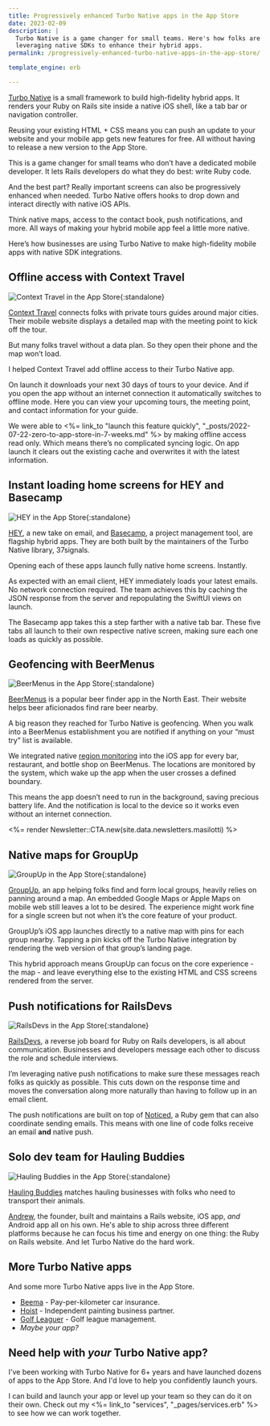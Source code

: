 ```yaml
---
title: Progressively enhanced Turbo Native apps in the App Store
date: 2023-02-09
description: |
  Turbo Native is a game changer for small teams. Here's how folks are
  leveraging native SDKs to enhance their hybrid apps.
permalink: /progressively-enhanced-turbo-native-apps-in-the-app-store/

template_engine: erb

---
```


[Turbo Native](https://github.com/hotwired/turbo-ios) is a small framework to build high-fidelity hybrid apps. It renders your Ruby on Rails site inside a native iOS shell, like a tab bar or navigation controller.

Reusing your existing HTML + CSS means you can push an update to your website and your mobile app gets new features for free. All without having to release a new version to the App Store.

This is a game changer for small teams who don’t have a dedicated mobile developer. It lets Rails developers do what they do best: write Ruby code.

And the best part? Really important screens can also be progressively enhanced when needed. Turbo Native offers hooks to drop down and interact directly with native iOS APIs.

Think native maps, access to the contact book, push notifications, and more. All ways of making your hybrid mobile app feel a little more native.

Here’s how businesses are using Turbo Native to make high-fidelity mobile apps with native SDK integrations.

## Offline access with Context Travel

![Context Travel in the App Store](/images/app-store/context-travel.png){:standalone}

[Context Travel](https://apps.apple.com/ca/app/context-travel/id1630419856) connects folks with private tours guides around major cities. Their mobile website displays a detailed map with the meeting point to kick off the tour.

But many folks travel without a data plan. So they open their phone and the map won’t load.

I helped Context Travel add offline access to their Turbo Native app.

On launch it downloads your next 30 days of tours to your device. And if you open the app without an internet connection it automatically switches to offline mode. Here you can view your upcoming tours, the meeting point, and contact information for your guide.

We were able to <%= link_to "launch this feature quickly", "_posts/2022-07-22-zero-to-app-store-in-7-weeks.md" %> by making offline access read only. Which means there’s no complicated syncing logic. On app launch it clears out the existing cache and overwrites it with the latest information.

## Instant loading home screens for HEY and Basecamp

![HEY in the App Store](/images/app-store/hey.png){:standalone}

[HEY](https://apps.apple.com/us/app/basecamp-project-management/id1015603248), a new take on email, and [Basecamp](https://apps.apple.com/us/app/basecamp-project-management/id1015603248), a project management tool, are flagship hybrid apps. They are both built by the maintainers of the Turbo Native library, 37signals.

Opening each of these apps launch fully native home screens. Instantly.

As expected with an email client, HEY immediately loads your latest emails. No network connection required. The team achieves this by caching the JSON response from the server and repopulating the SwiftUI views on launch.

The Basecamp app takes this a step farther with a native tab bar. These five tabs all launch to their own respective native screen, making sure each one loads as quickly as possible.

## Geofencing with BeerMenus

![BeerMenus in the App Store](/images/app-store/beermenus.png){:standalone}

[BeerMenus](https://apps.apple.com/app/apple-store/id917882057) is a popular beer finder app in the North East. Their website helps beer aficionados find rare beer nearby.

A big reason they reached for Turbo Native is geofencing. When you walk into a BeerMenus establishment you are notified if anything on your “must try” list is available.

We integrated native [region monitoring](https://developer.apple.com/documentation/corelocation/monitoring_the_user_s_proximity_to_geographic_regions) into the iOS app for every bar, restaurant, and bottle shop on BeerMenus. The locations are monitored by the system, which wake up the app when the user crosses a defined boundary.

This means the app doesn’t need to run in the background, saving precious battery life. And the notification is local to the device so it works even without an internet connection.

<div class="not-prose">
  <%= render Newsletter::CTA.new(site.data.newsletters.masilotti) %>
</div>

## Native maps for GroupUp

![GroupUp in the App Store](/images/app-store/groupup.png){:standalone}

[GroupUp](https://apps.apple.com/us/app/groupup-find-local-groups/id6444784184?platform=iphone), an app helping folks find and form local groups, heavily relies on panning around a map. An embedded Google Maps or Apple Maps on mobile web still leaves a lot to be desired. The experience might work fine for a single screen but not when it’s the core feature of your product.

GroupUp’s iOS app launches directly to a native map with pins for each group nearby. Tapping a pin kicks off the Turbo Native integration by rendering the web version of that group’s landing page.

This hybrid approach means GroupUp can focus on the core experience - the map - and leave everything else to the existing HTML and CSS screens rendered from the server.

## Push notifications for RailsDevs

![RailsDevs in the App Store](/images/app-store/railsdevs.png){:standalone}

[RailsDevs](https://apps.apple.com/us/app/railsdevs/id1621607837), a reverse job board for Ruby on Rails developers, is all about communication. Businesses and developers message each other to discuss the role and schedule interviews.

I’m leveraging native push notifications to make sure these messages reach folks as quickly as possible. This cuts down on the response time and moves the conversation along more naturally than having to follow up in an email client.

The push notifications are built on top of [Noticed](https://github.com/excid3/noticed), a Ruby gem that can also coordinate sending emails. This means with one line of code folks receive an email **and** native push.

## Solo dev team for Hauling Buddies

![Hauling Buddies in the App Store](/images/app-store/hauling-buddies.png){:standalone}

[Hauling Buddies](https://apps.apple.com/us/app/hauling-buddies/id6443831303) matches hauling businesses with folks who need to transport their animals.

[Andrew](https://twitter.com/mybuddyandrew), the founder, built and maintains a Rails website, iOS app, _and_ Android app all on his own. He's able to ship across three different platforms because he can focus his time and energy on one thing: the Ruby on Rails website. And let Turbo Native do the hard work.

## More Turbo Native apps

And some more Turbo Native apps live in the App Store.

* [Beema](https://apps.apple.com/in/app/beema-insurance/id1553718589) - Pay-per-kilometer car insurance.
* [Hoist](https://apps.apple.com/us/app/hoist-up/id1592340401) - Independent painting business partner.
* [Golf Leaguer](https://apps.apple.com/us/app/golf-leaguer/id1627580628?platform=iphone) - Golf league management.
* _Maybe your app?_

## Need help with _your_ Turbo Native app?

I've been working with Turbo Native for 6+ years and have launched dozens of apps to the App Store. And I'd love to help you confidently launch yours.

I can build and launch your app or level up your team so they can do it on their own. Check out my <%= link_to "services", "_pages/services.erb" %> to see how we can work together.
